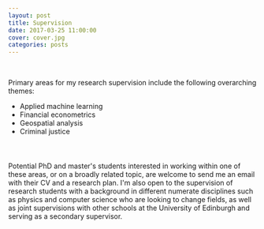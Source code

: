 ```yaml
---
layout: post
title: Supervision
date: 2017-03-25 11:00:00
cover: cover.jpg
categories: posts
---
```


<br>

Primary areas for my research supervision include the following overarching themes:

<!--
* Applied machine learning
* Humanitarian analytics
* Financial economics
* Criminal justice
-->

* Applied machine learning
* Financial econometrics
* Geospatial analysis
* Criminal justice

<div style="height:25px;font-size:1px;">&nbsp;</div>

Potential PhD and master's students interested in working within one of these areas, or on a broadly related topic, are welcome to send me an email with their CV and a research plan. I'm also open to the supervision of research students with a background in different numerate disciplines such as physics and computer science who are looking to change fields, as well as joint supervisions with other schools at the University of Edinburgh and serving as a secondary supervisor.
<br>
